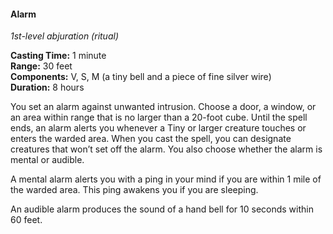 #### Alarm
<!-- markdownlint-disable link-image-reference-definitions -->
[_metadata_:spell_school]:- "abjuration"
[_metadata_:spell_level]:- "1"
[_metadata_:casting_time_amount]:- "1"
[_metadata_:casting_time_unit]:- "minute"
[_metadata_:ritual]:- "true"
[_metadata_:range]:- "30 feet"
[_metadata_:target]:- "20 foot cube"
[_metadata_:components_verbal]:- "true"
[_metadata_:components_somatic]:- "true"
[_metadata_:components_material]:- "true"
[_metadata_:components_material_description]:- "a tiny bell and a piece of fine silver wire"
[_metadata_:concentration]:- "false"
[_metadata_:duration]:- "8 hours"
[_metadata_:spell_origin]:- "a5e_srd"
<!-- markdownlint-disable-next-line no-emphasis-as-heading -->
_1st-level abjuration (ritual)_

**Casting Time:** 1 minute \
**Range:** 30 feet \
**Components:** V, S, M (a tiny bell and a piece of fine silver wire) \
**Duration:** 8 hours

You set an alarm against unwanted intrusion.
Choose a door, a window, or an area within range that is no larger than a 20-foot cube.
Until the spell ends, an alarm alerts you whenever a Tiny or larger creature touches or enters the warded area.
When you cast the spell, you can designate creatures that won’t set off the alarm.
You also choose whether the alarm is mental or audible.

A mental alarm alerts you with a ping in your mind if you are within 1 mile of the warded area.
This ping awakens you if you are sleeping.

An audible alarm produces the sound of a hand bell for 10 seconds within 60 feet.
